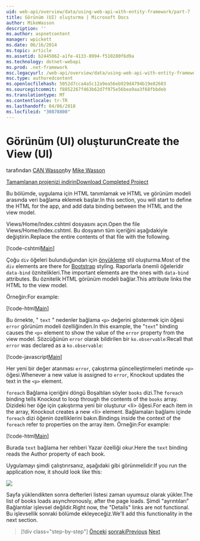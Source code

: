 ```yaml
---
uid: web-api/overview/data/using-web-api-with-entity-framework/part-7
title: Görünüm (UI) oluşturma | Microsoft Docs
author: MikeWasson
description: ''
ms.author: aspnetcontent
manager: wpickett
ms.date: 06/16/2014
ms.topic: article
ms.assetid: b2445062-a1fe-4133-8994-f510280f6d9a
ms.technology: dotnet-webapi
ms.prod: .net-framework
msc.legacyurl: /web-api/overview/data/using-web-api-with-entity-framework/part-7
msc.type: authoredcontent
ms.openlocfilehash: 5052d7cca4a5c12a9ea56eb929d4794b19e82603
ms.sourcegitcommit: f8852267f463b62d7f975e56bea9aa3f68fbbdeb
ms.translationtype: MT
ms.contentlocale: tr-TR
ms.lasthandoff: 04/06/2018
ms.locfileid: "30878808"
---
```

<a name="create-the-view-ui"></a><span data-ttu-id="1b74c-102">Görünüm (UI) oluşturun</span><span class="sxs-lookup"><span data-stu-id="1b74c-102">Create the View (UI)</span></span>
====================
<span data-ttu-id="1b74c-103">tarafından [CAN Wasson](https://github.com/MikeWasson)</span><span class="sxs-lookup"><span data-stu-id="1b74c-103">by [Mike Wasson](https://github.com/MikeWasson)</span></span>

[<span data-ttu-id="1b74c-104">Tamamlanan projenizi indirin</span><span class="sxs-lookup"><span data-stu-id="1b74c-104">Download Completed Project</span></span>](https://github.com/MikeWasson/BookService)

<span data-ttu-id="1b74c-105">Bu bölümde, uygulama için HTML tanımlamak ve HTML ve görünüm modeli arasında veri bağlama eklemek başlar.</span><span class="sxs-lookup"><span data-stu-id="1b74c-105">In this section, you will start to define the HTML for the app, and add data binding between the HTML and the view model.</span></span>

<span data-ttu-id="1b74c-106">Views/Home/Index.cshtml dosyasını açın.</span><span class="sxs-lookup"><span data-stu-id="1b74c-106">Open the file Views/Home/Index.cshtml.</span></span> <span data-ttu-id="1b74c-107">Bu dosyanın tüm içeriğini aşağıdakiyle değiştirin.</span><span class="sxs-lookup"><span data-stu-id="1b74c-107">Replace the entire contents of that file with the following.</span></span>

[!code-cshtml[Main](part-7/samples/sample1.cshtml)]

<span data-ttu-id="1b74c-108">Çoğu `div` öğeleri bulunduğundan için [önyükleme](http://getbootstrap.com/) stil oluşturma.</span><span class="sxs-lookup"><span data-stu-id="1b74c-108">Most of the `div` elements are there for [Bootstrap](http://getbootstrap.com/) styling.</span></span> <span data-ttu-id="1b74c-109">Raporlarla önemli öğeleridir `data-bind` öznitelikleri.</span><span class="sxs-lookup"><span data-stu-id="1b74c-109">The important elements are the ones with `data-bind` attributes.</span></span> <span data-ttu-id="1b74c-110">Bu öznitelik HTML görünüm modeli bağlar.</span><span class="sxs-lookup"><span data-stu-id="1b74c-110">This attribute links the HTML to the view model.</span></span>

<span data-ttu-id="1b74c-111">Örneğin:</span><span class="sxs-lookup"><span data-stu-id="1b74c-111">For example:</span></span>

[!code-html[Main](part-7/samples/sample2.html)]

<span data-ttu-id="1b74c-112">Bu örnekte, &quot; `text` &quot; nedenler bağlama `<p>` değerini göstermek için öğesi `error` görünüm modeli özelliğinden.</span><span class="sxs-lookup"><span data-stu-id="1b74c-112">In this example, the &quot;`text`&quot; binding causes the `<p>` element to show the value of the `error` property from the view model.</span></span> <span data-ttu-id="1b74c-113">Sözcüğünün `error` olarak bildirilen bir `ko.observable`:</span><span class="sxs-lookup"><span data-stu-id="1b74c-113">Recall that `error` was declared as a `ko.observable`:</span></span>

[!code-javascript[Main](part-7/samples/sample3.js)]

<span data-ttu-id="1b74c-114">Her yeni bir değer atanması `error`, çakıştırma güncelleştirmeleri metinde `<p>` öğesi.</span><span class="sxs-lookup"><span data-stu-id="1b74c-114">Whenever a new value is assigned to `error`, Knockout updates the text in the `<p>` element.</span></span>

<span data-ttu-id="1b74c-115">`foreach` Bağlama içeriğini döngü Boşaltılan söyler `books` dizi.</span><span class="sxs-lookup"><span data-stu-id="1b74c-115">The `foreach` binding tells Knockout to loop through the contents of the `books` array.</span></span> <span data-ttu-id="1b74c-116">Dizideki her öğe için çakıştırma yeni bir oluşturur &lt;li&gt; öğesi.</span><span class="sxs-lookup"><span data-stu-id="1b74c-116">For each item in the array, Knockout creates a new &lt;li&gt; element.</span></span> <span data-ttu-id="1b74c-117">Bağlamaları bağlamı içinde `foreach` dizi öğenin özelliklerini bakın.</span><span class="sxs-lookup"><span data-stu-id="1b74c-117">Bindings inside the context of the `foreach` refer to properties on the array item.</span></span> <span data-ttu-id="1b74c-118">Örneğin:</span><span class="sxs-lookup"><span data-stu-id="1b74c-118">For example:</span></span>

[!code-html[Main](part-7/samples/sample4.html)]

<span data-ttu-id="1b74c-119">Burada `text` bağlama her rehberi Yazar özelliği okur.</span><span class="sxs-lookup"><span data-stu-id="1b74c-119">Here the `text` binding reads the Author property of each book.</span></span>

<span data-ttu-id="1b74c-120">Uygulamayı şimdi çalıştırırsanız, aşağıdaki gibi görünmelidir:</span><span class="sxs-lookup"><span data-stu-id="1b74c-120">If you run the application now, it should look like this:</span></span>

![](part-7/_static/image1.png)

<span data-ttu-id="1b74c-121">Sayfa yüklendikten sonra defterleri listesi zaman uyumsuz olarak yükler.</span><span class="sxs-lookup"><span data-stu-id="1b74c-121">The list of books loads asynchronously, after the page loads.</span></span> <span data-ttu-id="1b74c-122">Şimdi &quot;ayrıntıları&quot; Bağlantılar işlevsel değildir.</span><span class="sxs-lookup"><span data-stu-id="1b74c-122">Right now, the &quot;Details&quot; links are not functional.</span></span> <span data-ttu-id="1b74c-123">Bu işlevsellik sonraki bölümde ekleyeceğiz.</span><span class="sxs-lookup"><span data-stu-id="1b74c-123">We'll add this functionality in the next section.</span></span>

> [!div class="step-by-step"]
> <span data-ttu-id="1b74c-124">[Önceki](part-6.md)
> [sonraki](part-8.md)</span><span class="sxs-lookup"><span data-stu-id="1b74c-124">[Previous](part-6.md)
[Next](part-8.md)</span></span>
